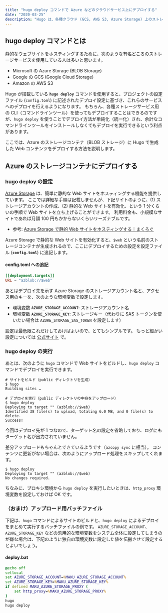 ```yaml
---
title: "hugo deploy コマンドで Azure などのクラウドサービス上にデプロイする"
date: "2020-03-25"
description: "Hugo は、各種クラウド (GCS, AWS S3, Azure Storage) 上のストレージにデプロイするためのコマンドを標準で搭載しています。"
---
```


hugo deploy コマンドとは
----

静的なウェブサイトをホスティングするために、次のような有名どころのストレージサービスを使用している人は多いと思います。

- Microsoft の Azure Storage (BLOB Storage)
- Google の GCS (Google Cloud Storage)
- Amazon の AWS S3

Hugo が搭載している **`hugo deploy`** コマンドを使用すると、プロジェクトの設定ファイル (`config.toml`) に記述されたデプロイ設定に基づき、これらのサービスへのデプロイを行えるようになります。
もちろん、各種ストレージサービス用の CLI（コマンドラインツール）を使ってもデプロイすることはできるのですが、`hugo deploy` を使うことでデプロイ方法が単純化（統一化）され、余計なコマンドラインツールをインストールしなくてもデプロイを実行できるという利点があります。

ここでは、Azure のストレージコンテナ（BLOB ストレージ）に Hugo で生成した Web コンテンツをデプロイする方法を説明します。


Azure のストレージコンテナにデプロイする
----

### hugo deploy の設定

[Azure Storage](https://azure.microsoft.com/ja-jp/services/storage/) は、簡単に静的な Web サイトをホスティングする機能を提供しています。
ここでは詳細な手順は記載しませんが、下記サイトのように、(1) ストレージアカウントの作成、(2) 静的な Web サイトを有効化、という 1 分くらいの手順で Web サイトを立ち上げることができます。
利用料金も、小規模なサイトであれば月額 100 円もかからないくらいリーズナブルです。

- 参考: [Azure Storage で静的 Web サイトをホスティングする｜まくろぐ](https://maku.blog/p/gkardu9/)

Azure Storage で静的な Web サイトを有効化すると、`$web` という名前のストレージコンテナが生成されるので、ここにデプロイするための設定を設定ファイル (**`config.toml`**) に追記します。

#### config.toml への追記

```toml
[[deployment.targets]]
URL = "azblob://$web"
```

あとはデプロイ先を示す Azure Storage のストレージアカウント名と、アクセス用のキーを、次のような環境変数で設定します。

- 環境変数 **`AZURE_STORAGE_ACCOUNT`**: ストレージアカウント名
- 環境変数 **`AZURE_STORAGE_KEY`**: ストレージキー（代わりに SAS トークンを使いたい場合は `AZURE_STORAGE_SAS_TOKEN` を設定します）

設定は最低限これだけしておけばよいので、とてもシンプルです。
もっと細かい設定については [公式サイト](https://gohugo.io/hosting-and-deployment/hugo-deploy/) で。

### hugo deploy の実行

あとは、次のように `hugo` コマンドで Web サイトをビルドし、`hugo deploy` コマンドでデプロイを実行できます。

```
# サイトをビルド（public ディレクトリを生成）
$ hugo
Building sites …

# デプロイを実行（public ディレクトリの中身をアップロード）
$ hugo deploy
Deploying to target "" (azblob://$web)
Identified 38 file(s) to upload, totaling 6.0 MB, and 0 file(s) to delete.
Success!
```

今回はデプロイ先が 1 つなので、ターゲット名の設定を省略しており、ログにもターゲット名が出力されていません。

差分アップロードもちゃんとできているようです（`azcopy sync` に相当）。
コンテンツに更新がない場合は、次のようにアップロード処理をスキップしてくれます。

```
$ hugo deploy
Deploying to target "" (azblob://$web)
No changes required.
```

ちなみに、プロキシ環境から `hugo deploy` を実行したいときは、`http_proxy` 環境変数を設定しておけば OK です。

### （おまけ）アップロード用バッチファイル

下記は、`hugo` コマンドによるサイトのビルドと、`hugo deploy` によるデプロイをまとめて実行するバッチファイルの例です。
`AZURE_STORAGE_ACCOUNT`、`AZURE_STORAGE_KEY` などの汎用的な環境変数をシステム全体に設定してしまうのが嫌な場合は、下記のように独自の環境変数に設定した値を伝搬させて設定するとよいでしょう。

#### deploy.bat

```bat
@echo off
setlocal
set AZURE_STORAGE_ACCOUNT=%MAKU_AZURE_STORAGE_ACCOUNT%
set AZURE_STORAGE_KEY=%MAKU_AZURE_STORAGE_KEY%
if defined MAKU_AZURE_STORAGE_PROXY (
    set http_proxy=%MAKU_AZURE_STORAGE_PROXY%
)
hugo
hugo deploy
```

